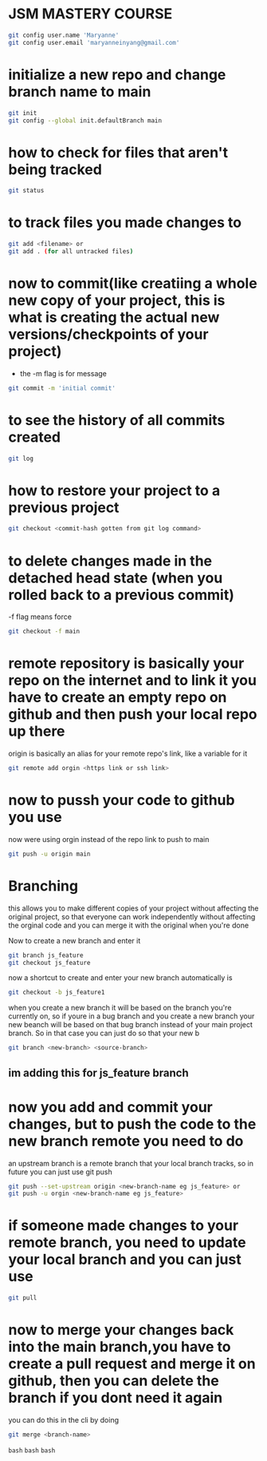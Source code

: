 # JSM MASTERY COURSE


```bash
git config user.name 'Maryanne'
git config user.email 'maryanneinyang@gmail.com'
```

# initialize a new repo and change branch name to main
```bash
git init
git config --global init.defaultBranch main
```

# how to check for files that aren't being tracked
```bash
git status 
```
# to track files you made changes to

```bash
git add <filename> or
git add . (for all untracked files)
```


# now to commit(like creatiing a whole new copy of your project, this is what is creating the actual new versions/checkpoints of your project)

- the -m flag is for message 
  
```bash
git commit -m 'initial commit'
```

# to see the history of all commits created
```bash
git log
```

# how to restore your project to a previous project
```bash
git checkout <commit-hash gotten from git log command>
```
# to delete changes made in the detached head state (when you rolled back to a previous commit)

-f flag means force
```bash
git checkout -f main
```

# remote repository is basically your repo on the internet and to link it you have to create an empty repo on github and then push your local repo up there

origin is basically an alias for your remote repo's link, like a variable for it

```bash
git remote add orgin <https link or ssh link>
```
# now to pussh your code to github you use
now were using orgin instead of the repo link to push to main 
```bash
git push -u origin main
```

# Branching
this allows you to make different copies of your project without affecting the original project, so that everyone can work independently without affecting the orginal code and you can merge it with the original when you're done 

Now to create a new branch and enter it 
```bash
git branch js_feature
git checkout js_feature
```
now a shortcut to create and enter your new branch automatically is 

```bash
git checkout -b js_feature1
```

when you create a new branch it will be based on the branch you're currently on, so if youre in a bug branch and you create a new branch your new beanch will be based on that bug branch instead of your main project branch. So in that case you can just do so that your new b
```bash
git branch <new-branch> <source-branch>
```
## im adding this for js_feature branch

# now you add and commit your changes, but to push the code to the new branch remote you need to do 

an upstream branch is a remote branch that your local branch tracks, so in future you can just use git push
```bash
git push --set-upstream origin <new-branch-name eg js_feature> or
git push -u orgin <new-branch-name eg js_feature>
```

# if someone made changes to your remote branch, you need to update your local branch and you can just use 
```bash
git pull
```

# now to merge your changes back into the main branch,you have to create a pull request and merge it on github, then you can delete the branch if you dont need it again

you can do this in the cli by doing
```bash
git merge <branch-name>
```

```bash```
```bash```
```bash```
